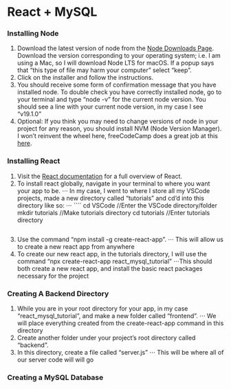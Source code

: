 # React + MySQL

### Installing Node

1. Download the latest version of node from the [Node Downloads Page](https://nodejs.org/en/download). Download the version corresponding to your operating system; i.e. I am using a Mac, so I will download Node LTS for macOS. If a popup says that “this type of file may harm your computer” select “keep”.
2. Click on the installer and follow the instructions.
3. You should receive some form of confirmation message that you have installed node. To double check you have correctly installed node, go to your terminal and type “node -v” for the current node version. You should see a line with your current node version, in my case I see “v19.1.0”
4. Optional: If you think you may need to change versions of node in your project for any reason, you should install NVM (Node Version Manager). I won’t reinvent the wheel here, freeCodeCamp does a great job at this [here](https://www.freecodecamp.org/news/node-version-manager-nvm-install-guide/). 

### Installing React

1. Visit the [React documentation](https://react.dev/) for a full overview of React.
2. To install react globally, navigate in your terminal to where you want your app to be.
⋅⋅⋅ In my case, I went to where I store all my VSCode projects, made a new directory called “tutorials” and cd’d into this directory like so:
⋅⋅⋅ ````
    cd VSCode //Enter the VSCode directory/folder
    mkdir tutorials //Make tutorials directory
    cd tutorials //Enter tutorials directory
   ```
4. Use the command “npm install -g create-react-app”. 
⋅⋅⋅ This will allow us to create a new react app from anywhere
5. To create our new react app, in the tutorials directory, I will use the command “npx create-react-app react_mysql_tutorial”
⋅⋅⋅This should both create a new react app, and install the basic react packages necessary for the project

### Creating A Backend Directory

1. While you are in your root directory for your app, in my case “react_mysql_tutorial”, and make a new folder called “frontend”. 
⋅⋅⋅ We will place everything created from the create-react-app command in this directory
2. Create another folder under your project’s root directory called “backend”. 
3. In this directory, create a file called “server.js”
⋅⋅⋅ This will be where all of our server code will will go

### Creating a MySQL Database




